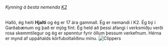 ###### Kynning á besta nemenda [K2](https://is.wikipedia.org/wiki/K2)
Halló, ég heiti **Hjalti** og ég er 17 ára gammall. Ég er nemandi í K2. Ég bý í Garðabænum og það er mjög fínt.
Ég held að þessi áfangi í verksmiðju verði rosa skemmtilegur og ég er spenntur fyrir öllum þessum verkefnum.
Hérna er mynd af uppáhalds körfuboltaliðinu mínu. ![Clippers](https://upload.wikimedia.org/wikipedia/commons/thumb/6/60/The_official_logo_of_the_Los_Angeles_Clippers.svg/1200px-The_official_logo_of_the_Los_Angeles_Clippers.svg.png)
